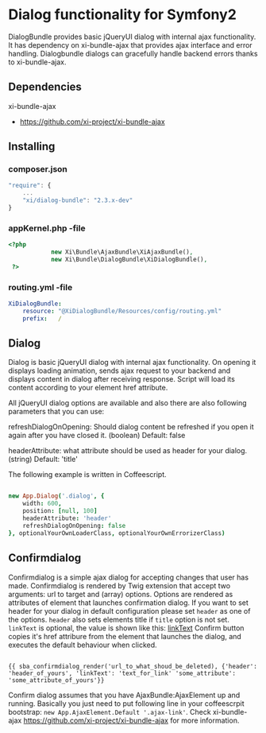 # Dialog functionality for Symfony2

DialogBundle provides basic jQueryUI dialog with internal ajax functionality. It has dependency on xi-bundle-ajax that
provides ajax interface and error handling. Dialogbundle dialogs can gracefully handle backend errors thanks to xi-bundle-ajax.




## Dependencies

xi-bundle-ajax
* https://github.com/xi-project/xi-bundle-ajax

## Installing

### composer.json
```javascript
"require": {
    ...
    "xi/dialog-bundle": "2.3.x-dev"
}
```

### appKernel.php -file
```php
<?php
            new Xi\Bundle\AjaxBundle\XiAjaxBundle(),
            new Xi\Bundle\DialogBundle\XiDialogBundle(),
 ?>
```

### routing.yml -file
```yml
XiDialogBundle:
    resource: "@XiDialogBundle/Resources/config/routing.yml"
    prefix:   /
```

## Dialog

Dialog is basic jQueryUI dialog with internal ajax functionality. On opening it displays loading animation, sends ajax request to your backend
and displays content in dialog after receiving response. Script will load its content according to your element href attribute.

All jQueryUI dialog options are available and also there are also following parameters that you can use:

refreshDialogOnOpening:
    Should dialog content be refreshed if you open it again after you have closed it. (boolean) Default: false

headerAttribute:
    what attribute should be used as header for your dialog. (string) Default: 'title'


The following example is written in Coffeescript.

```coffeescript

new App.Dialog('.dialog', {
    width: 600, 
    position: [null, 100]
    headerAttribute: 'header'
    refreshDialogOnOpening: false
}, optionalYourOwnLoaderClass, optionalYourOwnErrorizerClass)

```

## Confirmdialog

Confirmdialog is a simple ajax dialog for accepting changes that user has made.
Confirmdialog is rendered by Twig extension that accept two arguments: url to target and (array) options.
Options are rendered as attributes of element that launches confirmation dialog.
If you want to set header for your dialog in default configuration please set `header` as one of the options.
`header` also sets elements title if `title` option is not set.
`linkText` is optional, the value is shown like this: <a href="#">linkText</a>
Confirm button copies it's href attribure from the element that launches the dialog, and executes the default behaviour when clicked.

```twig

{{ sba_confirmdialog_render('url_to_what_shoud_be_deleted), {'header': 'header_of_yours', 'linkText': 'text_for_link' 'some_attribute': 'some_attribute_of_yours'}}

```

Confirm dialog assumes that you have AjaxBundle:AjaxElement up and running. Basically you just need to put following line
in your coffeescrpit bootstrap: `new App.AjaxElement.Default '.ajax-link'`. 
Check xi-bundle-ajax https://github.com/xi-project/xi-bundle-ajax for more information.
